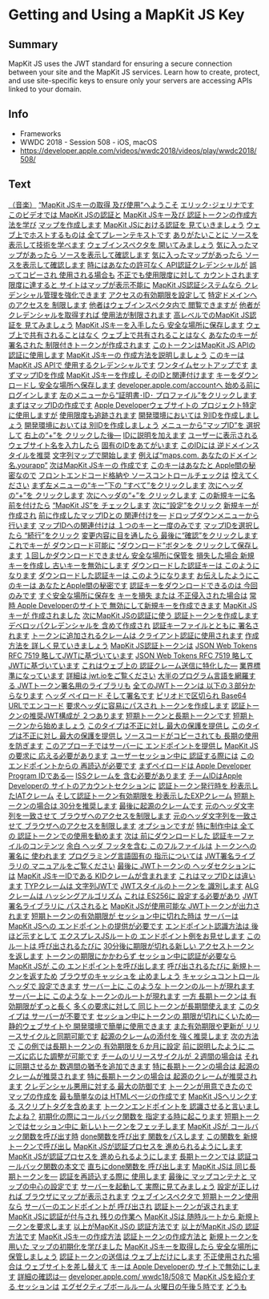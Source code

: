 # Getting and Using a MapKit JS Key

## Summary
MapKit JS uses the JWT standard for ensuring a secure connection between your site and the MapKit JS services.  Learn how to create, protect, and use site-specific keys to ensure only your servers are accessing APIs linked to your domain.

## Info
* Frameworks
* WWDC 2018 - Session 508 - iOS, macOS
* https://developer.apple.com/videos/wwdc2018/videos/play/wwdc2018/508/

## Text
 [（音楽）](https://developer.apple.com/videos/wwdc2018/videos/play/wwdc2018/508/?time=7) [“MapKit JSキーの取得
及び使用”へようこそ](https://developer.apple.com/videos/wwdc2018/videos/play/wwdc2018/508/?time=22) [エリック･ジェリナです](https://developer.apple.com/videos/wwdc2018/videos/play/wwdc2018/508/?time=26) [このビデオでは
MapKit JSの認証と](https://developer.apple.com/videos/wwdc2018/videos/play/wwdc2018/508/?time=29) [MapKit JSキー及び
認証トークンの作成方法を学び](https://developer.apple.com/videos/wwdc2018/videos/play/wwdc2018/508/?time=33) [マップを作成します](https://developer.apple.com/videos/wwdc2018/videos/play/wwdc2018/508/?time=38) [MapKit JSにおける認証を
見ていきましょう](https://developer.apple.com/videos/wwdc2018/videos/play/wwdc2018/508/?time=40) [ウェブ上でホストするものは
全てプレーンテキストです](https://developer.apple.com/videos/wwdc2018/videos/play/wwdc2018/508/?time=45) [ありがたいことに
ソースを表示して技術を学べます](https://developer.apple.com/videos/wwdc2018/videos/play/wwdc2018/508/?time=49) [ウェブインスペクタを
開いてみましょう](https://developer.apple.com/videos/wwdc2018/videos/play/wwdc2018/508/?time=56) [気に入ったマップがあったら
ソースを表示して確認します](https://developer.apple.com/videos/wwdc2018/videos/play/wwdc2018/508/?time=59) [気に入ったマップがあったら
ソースを表示して確認します](https://developer.apple.com/videos/wwdc2018/videos/play/wwdc2018/508/?time=59) [時にはあなたの許可なく
API認証クレデンシャルが](https://developer.apple.com/videos/wwdc2018/videos/play/wwdc2018/508/?time=65) [誤ってコピーされ
使用される場合も](https://developer.apple.com/videos/wwdc2018/videos/play/wwdc2018/508/?time=69) [不正でも使用限度に対して
カウントされます](https://developer.apple.com/videos/wwdc2018/videos/play/wwdc2018/508/?time=73) [限度に達すると
サイトはマップが表示不能に](https://developer.apple.com/videos/wwdc2018/videos/play/wwdc2018/508/?time=78) [MapKit JS認証システムなら
クレデンシャル管理を強化できます](https://developer.apple.com/videos/wwdc2018/videos/play/wwdc2018/508/?time=83) [アクセスの有効期限を設定して](https://developer.apple.com/videos/wwdc2018/videos/play/wwdc2018/508/?time=89) [特定ドメインへのアクセスを
制限します](https://developer.apple.com/videos/wwdc2018/videos/play/wwdc2018/508/?time=93) [他者はウェブインスペクタ内で
閲覧できますが](https://developer.apple.com/videos/wwdc2018/videos/play/wwdc2018/508/?time=96) [他者がクレデンシャルを取得すれば
使用法が制限されます](https://developer.apple.com/videos/wwdc2018/videos/play/wwdc2018/508/?time=101) [高レベルでのMapKit JS認証を
見てみましょう](https://developer.apple.com/videos/wwdc2018/videos/play/wwdc2018/508/?time=107) [MapKit JSキーを入手したら
安全な場所に保存します](https://developer.apple.com/videos/wwdc2018/videos/play/wwdc2018/508/?time=112) [ウェブ上で共有されることはなく](https://developer.apple.com/videos/wwdc2018/videos/play/wwdc2018/508/?time=117) [ウェブ上で共有されることはなく](https://developer.apple.com/videos/wwdc2018/videos/play/wwdc2018/508/?time=117) [あなたのキーが署名された
制限付きトークンが作成されます](https://developer.apple.com/videos/wwdc2018/videos/play/wwdc2018/508/?time=120) [このトークンはMapKit JS APIの
認証に使用します](https://developer.apple.com/videos/wwdc2018/videos/play/wwdc2018/508/?time=124) [MapKit JSキーの
作成方法を説明しましょう](https://developer.apple.com/videos/wwdc2018/videos/play/wwdc2018/508/?time=130) [このキーはMapKit JS APIで
使用するクレデンシャルです](https://developer.apple.com/videos/wwdc2018/videos/play/wwdc2018/508/?time=135) [ワンタイムセットアップです](https://developer.apple.com/videos/wwdc2018/videos/play/wwdc2018/508/?time=140) [まずマップIDを作成](https://developer.apple.com/videos/wwdc2018/videos/play/wwdc2018/508/?time=143) [MapKit JSキーを作成し
そのIDと関連付けます](https://developer.apple.com/videos/wwdc2018/videos/play/wwdc2018/508/?time=145) [キーをダウンロードし
安全な場所へ保存します](https://developer.apple.com/videos/wwdc2018/videos/play/wwdc2018/508/?time=150) [developer.apple.com/accountへ
始める前にログインします](https://developer.apple.com/videos/wwdc2018/videos/play/wwdc2018/508/?time=154) [左のメニューから“証明書･ID･
プロファイル”をクリックします](https://developer.apple.com/videos/wwdc2018/videos/play/wwdc2018/508/?time=160) [まずはマップIDの作成です](https://developer.apple.com/videos/wwdc2018/videos/play/wwdc2018/508/?time=167) [Apple Developerウェブサイトの
プロジェクト特定に使用しますが](https://developer.apple.com/videos/wwdc2018/videos/play/wwdc2018/508/?time=170) [使用限度も追跡されます](https://developer.apple.com/videos/wwdc2018/videos/play/wwdc2018/508/?time=174) [開発環境においては
別IDを作成しましょう](https://developer.apple.com/videos/wwdc2018/videos/play/wwdc2018/508/?time=178) [開発環境においては
別IDを作成しましょう](https://developer.apple.com/videos/wwdc2018/videos/play/wwdc2018/508/?time=178) [メニューから“マップID”を
選択して](https://developer.apple.com/videos/wwdc2018/videos/play/wwdc2018/508/?time=184) [右上の“+”を
クリックした後―](https://developer.apple.com/videos/wwdc2018/videos/play/wwdc2018/508/?time=190) [IDに説明を加えます](https://developer.apple.com/videos/wwdc2018/videos/play/wwdc2018/508/?time=193) [ユーザーに表示される
ウェブサイト名を入力したら](https://developer.apple.com/videos/wwdc2018/videos/play/wwdc2018/508/?time=196) [固有のIDをあてがいます](https://developer.apple.com/videos/wwdc2018/videos/play/wwdc2018/508/?time=201) [このIDには
逆ドメインスタイルを推奨](https://developer.apple.com/videos/wwdc2018/videos/play/wwdc2018/508/?time=203) [文字列マップで開始します](https://developer.apple.com/videos/wwdc2018/videos/play/wwdc2018/508/?time=207) [例えば“maps.com.
あなたのドメイン名.yourapp”](https://developer.apple.com/videos/wwdc2018/videos/play/wwdc2018/508/?time=212) [次はMapKit JSキーの
作成です](https://developer.apple.com/videos/wwdc2018/videos/play/wwdc2018/508/?time=220) [このキーはあなたと
Apple間の秘密なので](https://developer.apple.com/videos/wwdc2018/videos/play/wwdc2018/508/?time=222) [フロントエンドコード格納や
ソースコントロールチェックは](https://developer.apple.com/videos/wwdc2018/videos/play/wwdc2018/508/?time=225) [控えてください](https://developer.apple.com/videos/wwdc2018/videos/play/wwdc2018/508/?time=229) [まず左メニューの“キー”下の
“すべて”をクリックします](https://developer.apple.com/videos/wwdc2018/videos/play/wwdc2018/508/?time=232) [次にヘッダの“+”を
クリックします](https://developer.apple.com/videos/wwdc2018/videos/play/wwdc2018/508/?time=238) [次にヘッダの“+”を
クリックします](https://developer.apple.com/videos/wwdc2018/videos/play/wwdc2018/508/?time=238) [この新規キーに名前を付けたら](https://developer.apple.com/videos/wwdc2018/videos/play/wwdc2018/508/?time=242) [“MapKit JS”を
チェックします](https://developer.apple.com/videos/wwdc2018/videos/play/wwdc2018/508/?time=246) [次に“設定”をクリック](https://developer.apple.com/videos/wwdc2018/videos/play/wwdc2018/508/?time=251) [新規キーが作成され](https://developer.apple.com/videos/wwdc2018/videos/play/wwdc2018/508/?time=254) [前に作成したマップIDとの
関連付けを―](https://developer.apple.com/videos/wwdc2018/videos/play/wwdc2018/508/?time=256) [ドロップダウンメニューから
行います](https://developer.apple.com/videos/wwdc2018/videos/play/wwdc2018/508/?time=260) [マップIDへの関連付けは
１つのキーと一度のみです](https://developer.apple.com/videos/wwdc2018/videos/play/wwdc2018/508/?time=263) [マップIDを選択したら
“続行”をクリック](https://developer.apple.com/videos/wwdc2018/videos/play/wwdc2018/508/?time=268) [変更内容に目を通したら
最後に“確認”をクリックします](https://developer.apple.com/videos/wwdc2018/videos/play/wwdc2018/508/?time=273) [これでキーが
ダウンロード可能に](https://developer.apple.com/videos/wwdc2018/videos/play/wwdc2018/508/?time=280) [“ダウンロード”ボタンを
クリックして保存します](https://developer.apple.com/videos/wwdc2018/videos/play/wwdc2018/508/?time=283) [１回しかダウンロードできません
安全な場所に保管を](https://developer.apple.com/videos/wwdc2018/videos/play/wwdc2018/508/?time=287) [損失した場合 新規キーを作成し
古いキーを無効にします](https://developer.apple.com/videos/wwdc2018/videos/play/wwdc2018/508/?time=291) [ダウンロードした認証キーは
このようになります](https://developer.apple.com/videos/wwdc2018/videos/play/wwdc2018/508/?time=297) [ダウンロードした認証キーは
このようになります](https://developer.apple.com/videos/wwdc2018/videos/play/wwdc2018/508/?time=297) [お伝えしたようにこのキーは
あなたとApple間の秘密です](https://developer.apple.com/videos/wwdc2018/videos/play/wwdc2018/508/?time=301) [認証キーをダウンロードできるのは
今回のみです](https://developer.apple.com/videos/wwdc2018/videos/play/wwdc2018/508/?time=307) [すぐ安全な場所に保存を](https://developer.apple.com/videos/wwdc2018/videos/play/wwdc2018/508/?time=310) [キーを損失 または
不正侵入された場合は](https://developer.apple.com/videos/wwdc2018/videos/play/wwdc2018/508/?time=314) [常時 Apple Developerのサイトで
無効にして新規キーを作成できます](https://developer.apple.com/videos/wwdc2018/videos/play/wwdc2018/508/?time=317) [MapKit JSキーが
作成されました](https://developer.apple.com/videos/wwdc2018/videos/play/wwdc2018/508/?time=325) [次にMapKit JSの認証に使う
認証トークンを作成します](https://developer.apple.com/videos/wwdc2018/videos/play/wwdc2018/508/?time=327) [デベロッパクレデンシャルを
含めて作成され](https://developer.apple.com/videos/wwdc2018/videos/play/wwdc2018/508/?time=336) [認証キーファイルとともに
署名されます](https://developer.apple.com/videos/wwdc2018/videos/play/wwdc2018/508/?time=339) [トークンに追加されるクレームは
クライアント認証に使用されます](https://developer.apple.com/videos/wwdc2018/videos/play/wwdc2018/508/?time=342) [作成方法を
詳しく見ていきましょう](https://developer.apple.com/videos/wwdc2018/videos/play/wwdc2018/508/?time=349) [MapKit JS認証トークンは](https://developer.apple.com/videos/wwdc2018/videos/play/wwdc2018/508/?time=355) [JSON Web Tokens RFC 7519
略してJWTに基づいています](https://developer.apple.com/videos/wwdc2018/videos/play/wwdc2018/508/?time=358) [JSON Web Tokens RFC 7519
略してJWTに基づいています](https://developer.apple.com/videos/wwdc2018/videos/play/wwdc2018/508/?time=358) [これはウェブ上の
認証クレーム送信に特化した―](https://developer.apple.com/videos/wwdc2018/videos/play/wwdc2018/508/?time=364) [業界標準になっています](https://developer.apple.com/videos/wwdc2018/videos/play/wwdc2018/508/?time=369) [詳細は jwt.ioをご覧ください](https://developer.apple.com/videos/wwdc2018/videos/play/wwdc2018/508/?time=372) [大半のプログラム言語を網羅する
JWTトークン署名用のライブラリも](https://developer.apple.com/videos/wwdc2018/videos/play/wwdc2018/508/?time=377) [全てのJWTトークンは
以下の３部分からなります](https://developer.apple.com/videos/wwdc2018/videos/play/wwdc2018/508/?time=385) [ヘッダ ペイロード
そして署名です](https://developer.apple.com/videos/wwdc2018/videos/play/wwdc2018/508/?time=389) [ピリオドで区切られ
Base64 URLでエンコード](https://developer.apple.com/videos/wwdc2018/videos/play/wwdc2018/508/?time=394) [要求ヘッダに容易にパスされ
トークンを作成します](https://developer.apple.com/videos/wwdc2018/videos/play/wwdc2018/508/?time=399) [認証トークンの推奨JWT構成が
２つあります](https://developer.apple.com/videos/wwdc2018/videos/play/wwdc2018/508/?time=404) [短期トークンと長期トークンです](https://developer.apple.com/videos/wwdc2018/videos/play/wwdc2018/508/?time=409) [短期トークンから始めましょう](https://developer.apple.com/videos/wwdc2018/videos/play/wwdc2018/508/?time=414) [このタイプは不正に対し
最大の保護を提供し](https://developer.apple.com/videos/wwdc2018/videos/play/wwdc2018/508/?time=416) [このタイプは不正に対し
最大の保護を提供し](https://developer.apple.com/videos/wwdc2018/videos/play/wwdc2018/508/?time=416) [ソースコードがコピーされても
長期の使用を防ぎます](https://developer.apple.com/videos/wwdc2018/videos/play/wwdc2018/508/?time=421) [このアプローチではサーバーに
エンドポイントを提供し](https://developer.apple.com/videos/wwdc2018/videos/play/wwdc2018/508/?time=427) [MapKit JSの要求に
応える必要があります](https://developer.apple.com/videos/wwdc2018/videos/play/wwdc2018/508/?time=431) [ユーザーセッション中に
認証する際には](https://developer.apple.com/videos/wwdc2018/videos/play/wwdc2018/508/?time=435) [このエンドポイントからの
再読込が必要です](https://developer.apple.com/videos/wwdc2018/videos/play/wwdc2018/508/?time=438) [まずペイロードは Apple
Developer Program IDである―](https://developer.apple.com/videos/wwdc2018/videos/play/wwdc2018/508/?time=443) [ISSクレームを
含む必要があります](https://developer.apple.com/videos/wwdc2018/videos/play/wwdc2018/508/?time=447) [チームIDはApple Developerの
サイトのアカウントセクションに](https://developer.apple.com/videos/wwdc2018/videos/play/wwdc2018/508/?time=451) [認証トークン発行時を
秒表示したIATクレーム](https://developer.apple.com/videos/wwdc2018/videos/play/wwdc2018/508/?time=457) [そして認証トークン有効期限を
秒表示したEXPクレーム](https://developer.apple.com/videos/wwdc2018/videos/play/wwdc2018/508/?time=464) [短期トークンの場合は
30分を推奨します](https://developer.apple.com/videos/wwdc2018/videos/play/wwdc2018/508/?time=470) [最後に起源のクレームです](https://developer.apple.com/videos/wwdc2018/videos/play/wwdc2018/508/?time=474) [元のヘッダ文字列を一致させて
ブラウザへのアクセスを制限します](https://developer.apple.com/videos/wwdc2018/videos/play/wwdc2018/508/?time=477) [元のヘッダ文字列を一致させて
ブラウザへのアクセスを制限します](https://developer.apple.com/videos/wwdc2018/videos/play/wwdc2018/508/?time=477) [オプションですが](https://developer.apple.com/videos/wwdc2018/videos/play/wwdc2018/508/?time=482) [特に制作中は 全ての
認証トークンでの使用を勧めます](https://developer.apple.com/videos/wwdc2018/videos/play/wwdc2018/508/?time=484) [次は 前にダウンロードした
認証キーファイルのコンテンツ](https://developer.apple.com/videos/wwdc2018/videos/play/wwdc2018/508/?time=490) [余白 ヘッダ フッタを含む
このフルファイルは](https://developer.apple.com/videos/wwdc2018/videos/play/wwdc2018/508/?time=495) [トークンへの署名に
使われます](https://developer.apple.com/videos/wwdc2018/videos/play/wwdc2018/508/?time=499) [プログラミング言語固有の
指示については](https://developer.apple.com/videos/wwdc2018/videos/play/wwdc2018/508/?time=502) [JWT署名ライブラリの
マニュアルをご覧ください](https://developer.apple.com/videos/wwdc2018/videos/play/wwdc2018/508/?time=506) [最後に JWTトークンの
ヘッダセクションには](https://developer.apple.com/videos/wwdc2018/videos/play/wwdc2018/508/?time=510) [MapKit JSキーIDである
KIDクレームが含まれます](https://developer.apple.com/videos/wwdc2018/videos/play/wwdc2018/508/?time=514) [これはマップIDとは違います](https://developer.apple.com/videos/wwdc2018/videos/play/wwdc2018/508/?time=519) [TYPクレームは
文字列JWTで](https://developer.apple.com/videos/wwdc2018/videos/play/wwdc2018/508/?time=523) [JWTスタイルのトークンを
識別します](https://developer.apple.com/videos/wwdc2018/videos/play/wwdc2018/508/?time=526) [ALGクレームは
ハッシングアルゴリズム](https://developer.apple.com/videos/wwdc2018/videos/play/wwdc2018/508/?time=530) [これは ES256に
設定する必要があり](https://developer.apple.com/videos/wwdc2018/videos/play/wwdc2018/508/?time=535) [JWT署名ライブラリに
パスされると](https://developer.apple.com/videos/wwdc2018/videos/play/wwdc2018/508/?time=540) [MapKit JSが使用可能な
JWTトークンが出力されます](https://developer.apple.com/videos/wwdc2018/videos/play/wwdc2018/508/?time=543) [短期トークンの有効期限が
セッション中に切れた時は](https://developer.apple.com/videos/wwdc2018/videos/play/wwdc2018/508/?time=548) [サーバーはMapKit JSへの
エンドポイントの提供が必要です](https://developer.apple.com/videos/wwdc2018/videos/play/wwdc2018/508/?time=552) [エンドポイント認識方法は
後ほど示すとして](https://developer.apple.com/videos/wwdc2018/videos/play/wwdc2018/508/?time=558) [エクスプレスJSルートの
エンドポイント例をお見せします](https://developer.apple.com/videos/wwdc2018/videos/play/wwdc2018/508/?time=563) [このルートは
呼び出されるたびに](https://developer.apple.com/videos/wwdc2018/videos/play/wwdc2018/508/?time=568) [30分後に期限が切れる新しい
アクセストークンを返します](https://developer.apple.com/videos/wwdc2018/videos/play/wwdc2018/508/?time=572) [トークンの期限にかかわらず
セッション中に認証が必要なら](https://developer.apple.com/videos/wwdc2018/videos/play/wwdc2018/508/?time=576) [MapKit JSが この
エンドポイントを呼び出します](https://developer.apple.com/videos/wwdc2018/videos/play/wwdc2018/508/?time=581) [呼び出されるたびに
新規トークンを返すため](https://developer.apple.com/videos/wwdc2018/videos/play/wwdc2018/508/?time=586) [ブラウザのキャッシュを
止めましょう](https://developer.apple.com/videos/wwdc2018/videos/play/wwdc2018/508/?time=590) [キャッシュコントロールヘッダで
設定できます](https://developer.apple.com/videos/wwdc2018/videos/play/wwdc2018/508/?time=593) [サーバー上に このような
トークンのルートが現れます](https://developer.apple.com/videos/wwdc2018/videos/play/wwdc2018/508/?time=597) [サーバー上に このような
トークンのルートが現れます](https://developer.apple.com/videos/wwdc2018/videos/play/wwdc2018/508/?time=597) [一方 長期トークンは
有効期限がずっと長く](https://developer.apple.com/videos/wwdc2018/videos/play/wwdc2018/508/?time=605) [多くの要求に対して
同じトークンが長期間使えます](https://developer.apple.com/videos/wwdc2018/videos/play/wwdc2018/508/?time=609) [このタイプは
サーバーが不要です](https://developer.apple.com/videos/wwdc2018/videos/play/wwdc2018/508/?time=614) [セッション中にトークンの
期限が切れにくいため―](https://developer.apple.com/videos/wwdc2018/videos/play/wwdc2018/508/?time=617) [静的ウェブサイトや
開発環境で簡単に使用できます](https://developer.apple.com/videos/wwdc2018/videos/play/wwdc2018/508/?time=621) [また有効期限や更新が
リリースサイクルと同期可能です](https://developer.apple.com/videos/wwdc2018/videos/play/wwdc2018/508/?time=627) [起源のクレームの添付を
強く推奨します](https://developer.apple.com/videos/wwdc2018/videos/play/wwdc2018/508/?time=633) [次の方法で](https://developer.apple.com/videos/wwdc2018/videos/play/wwdc2018/508/?time=637) [この例では長期トークンの
有効期限を６か月に設定](https://developer.apple.com/videos/wwdc2018/videos/play/wwdc2018/508/?time=640) [前に説明したように
ニーズに応じた調整が可能です](https://developer.apple.com/videos/wwdc2018/videos/play/wwdc2018/508/?time=645) [チームのリリースサイクルが
２週間の場合は](https://developer.apple.com/videos/wwdc2018/videos/play/wwdc2018/508/?time=649) [それに同期させるか
数週間の猶予を追加できます](https://developer.apple.com/videos/wwdc2018/videos/play/wwdc2018/508/?time=652) [特に長期トークンの場合は
起源のクレームが推奨されます](https://developer.apple.com/videos/wwdc2018/videos/play/wwdc2018/508/?time=659) [特に長期トークンの場合は
起源のクレームが推奨されます](https://developer.apple.com/videos/wwdc2018/videos/play/wwdc2018/508/?time=659) [クレデンシャル悪用に対する
最大の防御です](https://developer.apple.com/videos/wwdc2018/videos/play/wwdc2018/508/?time=666) [トークンが用意できたので
マップの作成を](https://developer.apple.com/videos/wwdc2018/videos/play/wwdc2018/508/?time=671) [最も簡単なのは
HTMLページの作成です](https://developer.apple.com/videos/wwdc2018/videos/play/wwdc2018/508/?time=675) [MapKit JSへリンクする
スクリプトタグを含めます](https://developer.apple.com/videos/wwdc2018/videos/play/wwdc2018/508/?time=679) [トークンエンドポイントを
認識させると言いましたよね？](https://developer.apple.com/videos/wwdc2018/videos/play/wwdc2018/508/?time=686) [初期化の際にコールバック関数を
指定する時に起こります](https://developer.apple.com/videos/wwdc2018/videos/play/wwdc2018/508/?time=691) [短期トークンではセッション中に
新しいトークンをフェッチします](https://developer.apple.com/videos/wwdc2018/videos/play/wwdc2018/508/?time=697) [MapKit JSが
コールバック関数を呼び出す時](https://developer.apple.com/videos/wwdc2018/videos/play/wwdc2018/508/?time=706) [done関数を呼び出す
関数をパスします](https://developer.apple.com/videos/wwdc2018/videos/play/wwdc2018/508/?time=710) [この関数を
新規トークンで呼び出し](https://developer.apple.com/videos/wwdc2018/videos/play/wwdc2018/508/?time=715) [MapKit JSが認証プロセスを
進められるようにします](https://developer.apple.com/videos/wwdc2018/videos/play/wwdc2018/508/?time=717) [MapKit JSが認証プロセスを
進められるようにします](https://developer.apple.com/videos/wwdc2018/videos/play/wwdc2018/508/?time=717) [長期トークンでは
認証コールバック関数の本文で](https://developer.apple.com/videos/wwdc2018/videos/play/wwdc2018/508/?time=723) [直ちにdone関数を
呼び出します](https://developer.apple.com/videos/wwdc2018/videos/play/wwdc2018/508/?time=727) [MapKit JSは
同じ長期トークンを―](https://developer.apple.com/videos/wwdc2018/videos/play/wwdc2018/508/?time=731) [認証を再読込する際に
使用します](https://developer.apple.com/videos/wwdc2018/videos/play/wwdc2018/508/?time=734) [最後に マップコンテナと
マップの中心の設定です](https://developer.apple.com/videos/wwdc2018/videos/play/wwdc2018/508/?time=739) [サーバーを起動して
実際に見てみましょう](https://developer.apple.com/videos/wwdc2018/videos/play/wwdc2018/508/?time=745) [設定が正しければ
ブラウザにマップが表示されます](https://developer.apple.com/videos/wwdc2018/videos/play/wwdc2018/508/?time=751) [ウェブインスペクタで
短期トークン使用なら](https://developer.apple.com/videos/wwdc2018/videos/play/wwdc2018/508/?time=756) [サーバーのエンドポイントが
呼び出され](https://developer.apple.com/videos/wwdc2018/videos/play/wwdc2018/508/?time=759) [認証トークンが返されます](https://developer.apple.com/videos/wwdc2018/videos/play/wwdc2018/508/?time=763) [MapKit JSに認証が付与され
残りの作業へ](https://developer.apple.com/videos/wwdc2018/videos/play/wwdc2018/508/?time=766) [MapKit JSは 随時ルートから
新規トークンを要求します](https://developer.apple.com/videos/wwdc2018/videos/play/wwdc2018/508/?time=771) [以上がMapKit JSの
認証方法です](https://developer.apple.com/videos/wwdc2018/videos/play/wwdc2018/508/?time=777) [以上がMapKit JSの
認証方法です](https://developer.apple.com/videos/wwdc2018/videos/play/wwdc2018/508/?time=777) [MapKit JSキーの作成方法](https://developer.apple.com/videos/wwdc2018/videos/play/wwdc2018/508/?time=782) [認証トークンの作成方法と](https://developer.apple.com/videos/wwdc2018/videos/play/wwdc2018/508/?time=785) [新規トークンを用いた
マップの初期化を学びました](https://developer.apple.com/videos/wwdc2018/videos/play/wwdc2018/508/?time=787) [MapKit JSキーを取得したら
安全な場所に保管しましょう](https://developer.apple.com/videos/wwdc2018/videos/play/wwdc2018/508/?time=794) [認証トークンの送信は
ウェブ上だけにします](https://developer.apple.com/videos/wwdc2018/videos/play/wwdc2018/508/?time=799) [不正使用された場合は
ウェブサイトを差し替えて](https://developer.apple.com/videos/wwdc2018/videos/play/wwdc2018/508/?time=802) [キーは Apple Developerの
サイトで無効にします](https://developer.apple.com/videos/wwdc2018/videos/play/wwdc2018/508/?time=807) [詳細の確認は―](https://developer.apple.com/videos/wwdc2018/videos/play/wwdc2018/508/?time=812) [developer.apple.com/
wwdc18/508で](https://developer.apple.com/videos/wwdc2018/videos/play/wwdc2018/508/?time=814) [MapKit JSを紹介する
セッションは](https://developer.apple.com/videos/wwdc2018/videos/play/wwdc2018/508/?time=823) [エグゼクティブボールルーム
火曜日の午後５時です](https://developer.apple.com/videos/wwdc2018/videos/play/wwdc2018/508/?time=826) [どうも](https://developer.apple.com/videos/wwdc2018/videos/play/wwdc2018/508/?time=830)